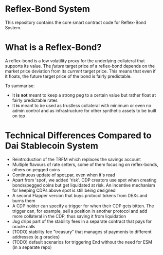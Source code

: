 # Reflex-Bond System

This repository contains the core smart contract code for Reflex-Bond System.

# What is a Reflex-Bond?

A reflex-bond is a low volatility proxy for the underlying collateral that supports its value. The _future_ target price of a reflex-bond depends on the market price deviation from its _current_ target price. This means that even if it floats, the future target price of the bond is fairly predictable.

To summarise:

- It __is not__ meant to keep a strong peg to a certain value but rather float at fairly predictable rates
- It __is__ meant to be used as trustless collateral with minimum or even no admin control and as infrastructure for other synthetic assets to be built on top

# Technical Differences Compared to Dai Stablecoin System

- Reintroduction of the TRFM which replaces the savings account
- Multiple flavours of rate setters, some of them focusing on reflex-bonds, others on pegged coins
- Continuous update of spot.par, even when it's read
- Apart from 'spot', we added 'risk'. CDP creators use spot when creating bonds/pegged coins but get liquidated at risk. An incentive mechanism for keeping CDPs above spot is still being designed
- A second Flapper version that buys protocol tokens from DEXs and burns them
- A CDP holder can specify a trigger for when their CDP gets bitten. The trigger can, for example, sell a position in another protocol and add more collateral in the CDP, thus saving it from liquidation
- Jug drips part of the stability fees in a separate contract that pays for oracle calls
- (TODO) stability fee "treasury" that manages sf payments to different addresses (e.g oracles)
- (TODO) default scenarios for triggering End without the need for ESM (in a separate repo)
